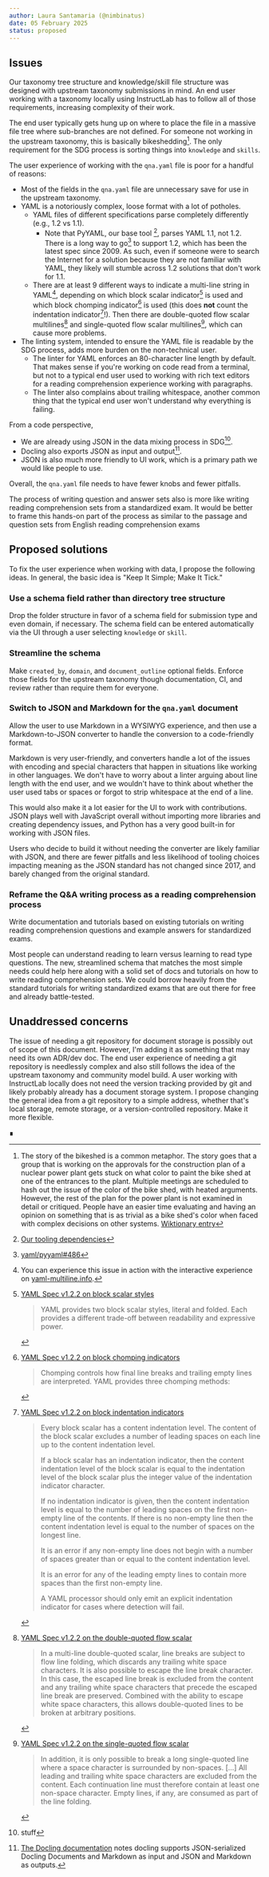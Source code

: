 ```yaml
---
author: Laura Santamaria (@nimbinatus)
date: 05 February 2025
status: proposed
---
```


## Issues

Our taxonomy tree structure and knowledge/skill file structure was designed with upstream taxonomy submissions in mind. An end user working with a taxonomy locally using InstructLab has to follow all of those requirements, increasing complexity of their work.

The end user typically gets hung up on where to place the file in a massive file tree where sub-branches are not defined. For someone not working in the upstream taxonomy, this is basically bikeshedding[^1]. The only requirement for the SDG process is sorting things into `knowledge` and `skills`.

The user experience of working with the `qna.yaml` file is poor for a handful of reasons:

- Most of the fields in the `qna.yaml` file are unnecessary save for use in the upstream taxonomy.
- YAML is a notoriously complex, loose format with a lot of potholes.
  - YAML files of different specifications parse completely differently (e.g., 1.2 vs 1.1).
    - Note that PyYAML, our base tool [^2], parses YAML 1.1, not 1.2. There is a long way to go[^3] to support 1.2, which has been the latest spec since 2009. As such, even if someone were to search the Internet for a solution because they are not familiar with YAML, they likely will stumble across 1.2 solutions that don't work for 1.1.
  - There are at least 9 different ways to indicate a multi-line string in YAML[^4], depending on which block scalar indicator[^5] is used and which block chomping indicator[^6] is used (this does **not** count the indentation indicator[^7]!). Then there are double-quoted flow scalar multilines[^8] and single-quoted flow scalar multilines[^9], which can cause more problems.
- The linting system, intended to ensure the YAML file is readable by the SDG process, adds more burden on the non-technical user.
  - The linter for YAML enforces an 80-character line length by default. That makes sense if you're working on code read from a terminal, but not to a typical end user used to working with rich text editors for a reading comprehension experience working with paragraphs.
  - The linter also complains about trailing whitespace, another common thing that the typical end user won't understand why everything is failing.

From a code perspective,

- We are already using JSON in the data mixing process in SDG[^10].
- Docling also exports JSON as input and output[^11].
- JSON is also much more friendly to UI work, which is a primary path we would like people to use.

Overall, the `qna.yaml` file needs to have fewer knobs and fewer pitfalls.

The process of writing question and answer sets also is more like writing reading comprehension sets from a standardized exam. It would be better to frame this hands-on part of the process as similar to the passage and question sets from English reading comprehension exams

## Proposed solutions

To fix the user experience when working with data, I propose the following ideas. In general, the basic idea is "Keep It Simple; Make It Tick."

### Use a schema field rather than directory tree structure

Drop the folder structure in favor of a schema field for submission type and even domain, if necessary. The schema field can be entered automatically via the UI through a user selecting `knowledge` or `skill`.

### Streamline the schema

Make `created_by`, `domain`, and `document_outline` optional fields. Enforce those fields for the upstream taxonomy though documentation, CI, and review rather than require them for everyone.

### Switch to JSON and Markdown for the `qna.yaml` document

Allow the user to use Markdown in a WYSIWYG experience, and then use a Markdown-to-JSON converter to handle the conversion to a code-friendly format.

Markdown is very user-friendly, and converters handle a lot of the issues with encoding and special characters that happen in situations like working in other languages. We don't have to worry about a linter arguing about line length with the end user, and we wouldn't have to think about whether the user used tabs or spaces or forgot to strip whitespace at the end of a line.

This would also make it a lot easier for the UI to work with contributions. JSON plays well with JavaScript overall without importing more libraries and creating dependency issues, and Python has a very good built-in for working with JSON files.

Users who decide to build it without needing the converter are likely familiar with JSON, and there are fewer pitfalls and less likelihood of tooling choices impacting meaning as the JSON standard has not changed since 2017, and barely changed from the original standard.

### Reframe the Q&A writing process as a reading comprehension process

Write documentation and tutorials based on existing tutorials on writing reading comprehension questions and example answers for standardized exams.

Most people can understand reading to learn versus learning to read type questions. The new, streamlined schema that matches the most simple needs could help here along with a solid set of docs and tutorials on how to write reading comprehension sets. We could borrow heavily from the standard tutorials for writing standardized exams that are out there for free and already battle-tested.

## Unaddressed concerns

The issue of needing a git repository for document storage is possibly out of scope of this document. However, I'm adding it as something that may need its own ADR/dev doc. The end user experience of needing a git repository is needlessly complex and also still follows the idea of the upstream taxonomy and community model build. A user working with InstructLab locally does not need the version tracking provided by git and likely probably already has a document storage system. I propose changing the general idea from a git repository to a simple address, whether that's local storage, remote storage, or a version-controlled repository. Make it more flexible.

∎

[^1]: The story of the bikeshed is a common metaphor. The story goes that a group that is working on the approvals for the construction plan of a nuclear power plant gets stuck on what color to paint the bike shed at one of the entrances to the plant. Multiple meetings are scheduled to hash out the issue of the color of the bike shed, with heated arguments. However, the rest of the plan for the power plant is not examined in detail or critiqued. People have an easier time evaluating and having an opinion on something that is as trivial as a bike shed's color when faced with complex decisions on other systems. [Wiktionary entry](https://en.wiktionary.org/wiki/bikeshedding)
[^2]: [Our tooling dependencies](https://github.com/instructlab/schema/blob/main/pyproject.toml#L27-L30)
[^3]: [yaml/pyyaml#486](https://github.com/yaml/pyyaml/issues/486)
[^4]: You can experience this issue in action with the interactive experience on [yaml-multiline.info](https://yaml-multiline.info/).
[^5]: [YAML Spec v1.2.2 on block scalar styles](https://yaml.org/spec/1.2.2/#81-block-scalar-styles)
    > YAML provides two block scalar styles, literal and folded. Each provides a different trade-off between readability and expressive power.
[^6]: [YAML Spec v1.2.2 on block chomping indicators](https://yaml.org/spec/1.2.2/#8112-block-chomping-indicator)
    > Chomping controls how final line breaks and trailing empty lines are interpreted. YAML provides three chomping methods:
[^7]: [YAML Spec v1.2.2 on block indentation indicators](https://yaml.org/spec/1.2.2/#8111-block-indentation-indicator)
    > Every block scalar has a content indentation level. The content of the block scalar excludes a number of leading spaces on each line up to the content indentation level.
    >
    > If a block scalar has an indentation indicator, then the content indentation level of the block scalar is equal to the indentation level of the block scalar plus the integer value of the indentation indicator character.
    >
    > If no indentation indicator is given, then the content indentation level is equal to the number of leading spaces on the first non-empty line of the contents. If there is no non-empty line then the content indentation level is equal to the number of spaces on the longest line.
    >
    >It is an error if any non-empty line does not begin with a number of spaces greater than or equal to the content indentation level.
    >
    >It is an error for any of the leading empty lines to contain more spaces than the first non-empty line.
    >
    >A YAML processor should only emit an explicit indentation indicator for cases where detection will fail.
[^8]: [YAML Spec v1.2.2 on the double-quoted flow scalar](https://yaml.org/spec/1.2.2/#double-quoted-style)
    > In a multi-line double-quoted scalar, line breaks are subject to flow line folding, which discards any trailing white space characters. It is also possible to escape the line break character. In this case, the escaped line break is excluded from the content and any trailing white space characters that precede the escaped line break are preserved. Combined with the ability to escape white space characters, this allows double-quoted lines to be broken at arbitrary positions.
[^9]: [YAML Spec v1.2.2 on the single-quoted flow scalar](https://yaml.org/spec/1.2.2/#single-quoted-style)
    > In addition, it is only possible to break a long single-quoted line where a space character is surrounded by non-spaces. [...] All leading and trailing white space characters are excluded from the content. Each continuation line must therefore contain at least one non-space character. Empty lines, if any, are consumed as part of the line folding.
[^10]: stuff
[^11]: [The Docling documentation](https://ds4sd.github.io/docling/supported_formats/) notes docling supports JSON-serialized Docling Documents and Markdown as input and JSON and Markdown as outputs.
